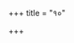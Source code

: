 +++
title = "१०"

+++


 

<div class="js_include " url="/vedAH_yajuH/taittirIyam/sUtram/hiraNyakeshI/gRhyam/vishvAsa-prastutiH/1/10/01_annAdyAya_vyUhadhvan_dIrghA.md"  newLevelForH1="3" includeTitle="true"  > </div>
<div class="js_include collapsed" url="/vedAH_yajuH/taittirIyam/sUtram/hiraNyakeshI/gRhyam/oldenberg/1/10/01_annAdyAya_vyUhadhvan_dIrghA.md"  newLevelForH1="4" title="ओल्देन्बेर्ग्"  > </div>
<div class="js_include collapsed" url="/vedAH_yajuH/taittirIyam/sUtram/hiraNyakeshI/gRhyam/mUlam/1/10/01_annAdyAya_vyUhadhvan_dIrghA.md"  newLevelForH1="4" title="मूलम्"  > </div>

   
<div class="js_include " url="/vedAH_yajuH/taittirIyam/sUtram/hiraNyakeshI/gRhyam/vishvAsa-prastutiH/1/10/02_athoShNashItAbhiradbhiH_snA.md"  newLevelForH1="3" includeTitle="true"  > </div>
<div class="js_include collapsed" url="/vedAH_yajuH/taittirIyam/sUtram/hiraNyakeshI/gRhyam/oldenberg/1/10/02_athoShNashItAbhiradbhiH_snA.md"  newLevelForH1="4" title="ओल्देन्बेर्ग्"  > </div>
<div class="js_include collapsed" url="/vedAH_yajuH/taittirIyam/sUtram/hiraNyakeshI/gRhyam/mUlam/1/10/02_athoShNashItAbhiradbhiH_snA.md"  newLevelForH1="4" title="मूलम्"  > </div>

   
<div class="js_include " url="/vedAH_yajuH/taittirIyam/sUtram/hiraNyakeshI/gRhyam/vishvAsa-prastutiH/1/10/03_goShThe_vAvachChAdya_sampar.md"  newLevelForH1="3" includeTitle="true"  > </div>
<div class="js_include collapsed" url="/vedAH_yajuH/taittirIyam/sUtram/hiraNyakeshI/gRhyam/oldenberg/1/10/03_goShThe_vAvachChAdya_sampar.md"  newLevelForH1="4" title="ओल्देन्बेर्ग्"  > </div>
<div class="js_include collapsed" url="/vedAH_yajuH/taittirIyam/sUtram/hiraNyakeshI/gRhyam/mUlam/1/10/03_goShThe_vAvachChAdya_sampar.md"  newLevelForH1="4" title="मूलम्"  > </div>

<div class="js_include " url="/vedAH_yajuH/taittirIyam/sUtram/hiraNyakeshI/gRhyam/vishvAsa-prastutiH/1/10/04_Aharantyasmai_sarvasurabhi_.md"  newLevelForH1="3" includeTitle="true"  > </div>
<div class="js_include collapsed" url="/vedAH_yajuH/taittirIyam/sUtram/hiraNyakeshI/gRhyam/oldenberg/1/10/04_Aharantyasmai_sarvasurabhi_.md"  newLevelForH1="4" title="ओल्देन्बेर्ग्"  > </div>
<div class="js_include collapsed" url="/vedAH_yajuH/taittirIyam/sUtram/hiraNyakeshI/gRhyam/mUlam/1/10/04_Aharantyasmai_sarvasurabhi_.md"  newLevelForH1="4" title="मूलम्"  > </div>

<div class="js_include " url="/vedAH_yajuH/taittirIyam/sUtram/hiraNyakeshI/gRhyam/vishvAsa-prastutiH/1/10/05_AharantyasmA_ahate_vAsasI.md"  newLevelForH1="3" includeTitle="true"  > </div>
<div class="js_include collapsed" url="/vedAH_yajuH/taittirIyam/sUtram/hiraNyakeshI/gRhyam/oldenberg/1/10/05_AharantyasmA_ahate_vAsasI.md"  newLevelForH1="4" title="ओल्देन्बेर्ग्"  > </div>
<div class="js_include collapsed" url="/vedAH_yajuH/taittirIyam/sUtram/hiraNyakeshI/gRhyam/mUlam/1/10/05_AharantyasmA_ahate_vAsasI.md"  newLevelForH1="4" title="मूलम्"  > </div>

<div class="js_include " url="/vedAH_yajuH/taittirIyam/sUtram/hiraNyakeshI/gRhyam/vishvAsa-prastutiH/1/10/06_Aharantyasmai_kuNDale_chAnd.md"  newLevelForH1="3" includeTitle="true"  > </div>
<div class="js_include collapsed" url="/vedAH_yajuH/taittirIyam/sUtram/hiraNyakeshI/gRhyam/oldenberg/1/10/06_Aharantyasmai_kuNDale_chAnd.md"  newLevelForH1="4" title="ओल्देन्बेर्ग्"  > </div>
<div class="js_include collapsed" url="/vedAH_yajuH/taittirIyam/sUtram/hiraNyakeshI/gRhyam/mUlam/1/10/06_Aharantyasmai_kuNDale_chAnd.md"  newLevelForH1="4" title="मूलम्"  > </div>

   
<div class="js_include " url="/vedAH_yajuH/taittirIyam/sUtram/hiraNyakeshI/gRhyam/vishvAsa-prastutiH/1/10/07_etaireva_panchabhirasvAhAkA.md"  newLevelForH1="3" includeTitle="true"  > </div>
<div class="js_include collapsed" url="/vedAH_yajuH/taittirIyam/sUtram/hiraNyakeshI/gRhyam/oldenberg/1/10/07_etaireva_panchabhirasvAhAkA.md"  newLevelForH1="4" title="ओल्देन्बेर्ग्"  > </div>
<div class="js_include collapsed" url="/vedAH_yajuH/taittirIyam/sUtram/hiraNyakeshI/gRhyam/mUlam/1/10/07_etaireva_panchabhirasvAhAkA.md"  newLevelForH1="4" title="मूलम्"  > </div>

   
